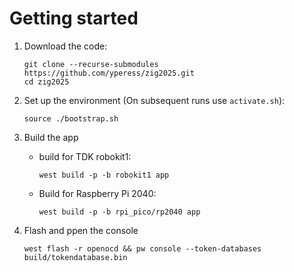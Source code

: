 # Getting started
1. Download the code:
   ```
   git clone --recurse-submodules https://github.com/yperess/zig2025.git
   cd zig2025
   ```

2. Set up the environment (On subsequent runs use `activate.sh`):
   ```
   source ./bootstrap.sh
   ```

3. Build the app

    * build for TDK robokit1:
      ```
      west build -p -b robokit1 app
      ```

    * Build for Raspberry Pi 2040:
      ```
      west build -p -b rpi_pico/rp2040 app
      ```

4. Flash and ppen the console
   ```
   west flash -r openocd && pw console --token-databases build/tokendatabase.bin
   ```

